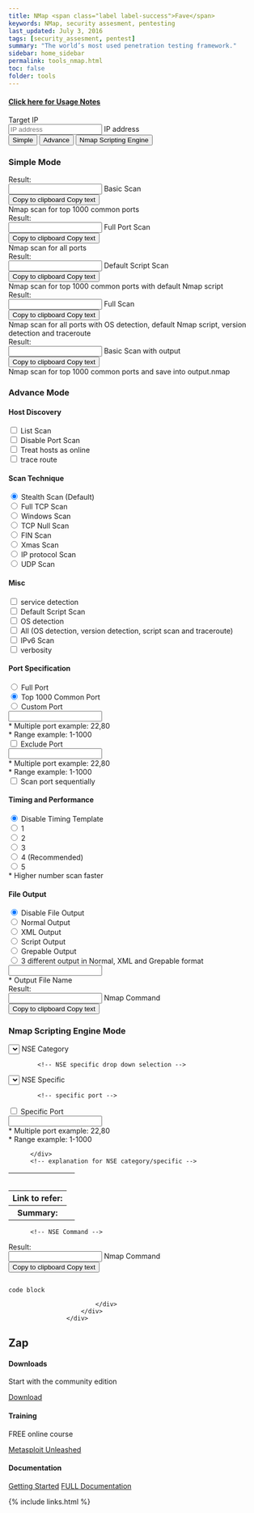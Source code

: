 ```yaml
---
title: NMap <span class="label label-success">Fave</span>
keywords: NMap, security assesment, pentesting
last_updated: July 3, 2016
tags: [security_assesment, pentest] 
summary: "The world’s most used penetration testing framework."
sidebar: home_sidebar
permalink: tools_nmap.html
toc: false
folder: tools
---
```




<div class="panel-group" id="accordion">
                    <div class="panel panel-default">
                        <div class="panel-heading">
                            <h4 class="panel-title">
                                <a class="noCrossRef accordion-toggle" data-toggle="collapse" data-parent="#accordion" href="#collapseOne">Click here for Usage Notes</a>
                            </h4>
                        </div>
                        <div id="collapseOne" class="panel-collapse collapse noCrossRef">
                            <div class="panel-body">

  <link rel="stylesheet" type="text/css" href="/pages/tools/nmap_builder.css" />
    <link rel="stylesheet" href="https://cdnjs.cloudflare.com/ajax/libs/font-awesome/6.4.0/css/all.min.css" integrity="sha512-iecdLmaskl7CVkqkXNQ/ZH/XLlvWZOJyj7Yy7tcenmpD1ypASozpmT/E0iPtmFIB46ZmdtAc9eNBvH0H/ZpiBw==" crossorigin="anonymous" referrerpolicy="no-referrer" />
  <script src="/pages/tools/nmap_builder.js"></script>

<!-- body -->
   <div class="body">
             <span class="input-group-text">Target IP</span>
          <div class="form-floating">
            <input type="text" class="form-control" id="IP" placeholder="IP address" />
            <label for="IP">IP address</label>
          </div>
      <!-- Tab links -->
      <div class="tab">
        <button class="tablinks" onclick="ChangeTab(event, 'Simple')" id="SimpleOpen"> Simple </button>
        <button class="tablinks" onclick="ChangeTab(event, 'Advance')"> Advance </button>
        <button class="tablinks" onclick="ChangeTab(event, 'NSE')"> Nmap Scripting Engine </button>
      </div>
      <!--Tab links end -->
      <!-- Simple Mode -->
      <div id="Simple" class="tabcontent">
        <h3>Simple Mode</h3>
        <div class="center">
          <!-- basic scan -->
          <div class="input-group">
            <span class="input-group-text">Result:</span>
            <div class="form-floating">
              <input type="text" class="form-control-plaintext" id="Basic-Scan" readonly />
              <label for="Basic-Scan">Basic Scan</label>
            </div>
            <!-- copy button -->
            <div class="comment">
              <button class="btn btn-outline-secondary light" type="button" id="Copy" data-id="Basic-Scan">
                <span class="commenttext">Copy to clipboard</span> Copy text </button>
            </div>
            <!-- copy button end -->
          </div>
          <div class="explanation">Nmap scan for top 1000 common ports</div>
          <!-- basic scan end -->
          <!-- full port scan -->
          <div class="input-group">
            <span class="input-group-text">Result:</span>
            <div class="form-floating">
              <input type="text" class="form-control-plaintext" id="Full-Port-Scan" readonly />
              <label for="Full-Port-Scan">Full Port Scan</label>
            </div>
            <!-- copy button -->
            <div class="comment">
              <button class="btn btn-outline-secondary light" type="button" id="Copy" data-id="Full-Port-Scan">
                <span class="commenttext">Copy to clipboard</span> Copy text </button>
            </div>
            <!-- copy button end -->
          </div>
          <div class="explanation">Nmap scan for all ports</div>
          <!-- full port scan end -->
          <!-- default script scan -->
          <div class="input-group">
            <span class="input-group-text">Result:</span>
            <div class="form-floating">
              <input type="text" class="form-control-plaintext" id="Default-Script-Scan" readonly />
              <label for="Default-Script-Scan">Default Script Scan</label>
            </div>
            <!-- copy button -->
            <div class="comment">
              <button class="btn btn-outline-secondary light" type="button" id="Copy" data-id="Default-Script-Scan">
                <span class="commenttext">Copy to clipboard</span> Copy text </button>
            </div>
            <!-- copy button end -->
          </div>
          <div class="explanation"> Nmap scan for top 1000 common ports with default Nmap script </div>
          <!-- default script scan end -->
          <!-- full scan -->
          <div class="input-group">
            <span class="input-group-text">Result:</span>
            <div class="form-floating">
              <input type="text" class="form-control-plaintext" id="Full-Scan" readonly />
              <label for="Full-Scan">Full Scan</label>
            </div>
            <!-- copy button -->
            <div class="comment">
              <button class="btn btn-outline-secondary light" type="button" id="Copy" data-id="Full-Scan">
                <span class="commenttext">Copy to clipboard</span> Copy text </button>
            </div>
            <!-- copy button end -->
          </div>
          <div class="explanation"> Nmap scan for all ports with OS detection, default Nmap script, version detection
            and traceroute </div>
          <!-- full scan end -->
          <!-- scan save output -->
          <div class="input-group">
            <span class="input-group-text">Result:</span>
            <div class="form-floating">
              <input type="text" class="form-control-plaintext" id="Scan-Save-Output" readonly />
              <label for="Scan-Save-Output">Basic Scan with output</label>
            </div>
            <!-- copy button -->
            <div class="comment">
              <button class="btn btn-outline-secondary light" type="button" id="Copy" data-id="Scan-Save-Output">
                <span class="commenttext">Copy to clipboard</span> Copy text </button>
            </div>
            <!-- copy button end -->
          </div>
          <div class="explanation"> Nmap scan for top 1000 common ports and save into output.nmap </div>
          <!-- scan save output end -->
        </div>
      </div>
      <!-- Simple Mode end -->
      <!-- Advance Mode -->
      <div id="Advance" class="tabcontent">
        <h3>Advance Mode</h3>
        <div class="center">
          <div class="container text-start">
            <div class="row">
              <!-- Host Discovery -->
              <div class="col">
                <h4>Host Discovery</h4>
                <div class="form-check form-switch">
                  <input class="form-check-input" type="checkbox" role="switch" id="Nmap-sL" />
                  <label class="form-check-label" for="Nmap-sL">List Scan</label>
                </div>
                <div class="form-check form-switch">
                  <input class="form-check-input" type="checkbox" role="switch" id="Nmap-sn" />
                  <label class="form-check-label" for="Nmap-sn">Disable Port Scan</label>
                </div>
                <div class="form-check form-switch">
                  <input class="form-check-input" type="checkbox" role="switch" id="Nmap-Pn" />
                  <label class="form-check-label" for="Nmap-Pn">Treat hosts as online</label>
                </div>
                <div class="form-check form-switch">
                  <input class="form-check-input" type="checkbox" role="switch" id="Nmap-traceroute" />
                  <label class="form-check-label" for="Nmap-traceroute">trace route</label>
                </div>
              </div>
              <!-- Host Discovery end -->
              <!-- Scan Technique -->
              <div class="col">
                <h4>Scan Technique</h4>
                <div class="form-check">
                  <input class="form-check-input" type="radio" name="Nmap-Scan" id="Nmap-sS" checked />
                  <label class="form-check-label" for="Nmap-sS">Stealth Scan (Default)</label>
                </div>
                <div class="form-check">
                  <input class="form-check-input" type="radio" name="Nmap-Scan" id="Nmap-sT" />
                  <label class="form-check-label" for="Nmap-sT">Full TCP Scan</label>
                </div>
                <div class="form-check">
                  <input class="form-check-input" type="radio" name="Nmap-Scan" id="Nmap-sW" />
                  <label class="form-check-label" for="Nmap-sW">Windows Scan</label>
                </div>
                <div class="form-check">
                  <input class="form-check-input" type="radio" name="Nmap-Scan" id="Nmap-sN" />
                  <label class="form-check-label" for="Nmap-sN">TCP Null Scan</label>
                </div>
                <div class="form-check">
                  <input class="form-check-input" type="radio" name="Nmap-Scan" id="Nmap-sF" />
                  <label class="form-check-label" for="Nmap-sF">FIN Scan</label>
                </div>
                <div class="form-check">
                  <input class="form-check-input" type="radio" name="Nmap-Scan" id="Nmap-sX" />
                  <label class="form-check-label" for="Nmap-sX">Xmas Scan</label>
                </div>
                <div class="form-check">
                  <input class="form-check-input" type="radio" name="Nmap-Scan" id="Nmap-sO" />
                  <label class="form-check-label" for="Nmap-sO">IP protocol Scan</label>
                </div>
                <div class="form-check ">
                  <input class="form-check-input" type="radio" name="Nmap-Scan" id="Nmap-sU" />
                  <label class="form-check-label" for="Nmap-sU">UDP Scan</label>
                </div>
              </div>
              <!-- Scan Techinque end -->
              <!-- Misc -->
              <div class="col">
                <h4>Misc</h4>
                <div class="form-check form-switch">
                  <input class="form-check-input" type="checkbox" role="switch" id="Nmap-sV" />
                  <label class="form-check-label" for="Nmap-sV">service detection</label>
                </div>
                <div class="form-check form-switch">
                  <input class="form-check-input" type="checkbox" role="switch" id="Nmap-sC" />
                  <label class="form-check-label" for="Nmap-sC">Default Script Scan</label>
                </div>
                <div class="form-check form-switch">
                  <input class="form-check-input" type="checkbox" role="switch" id="Nmap-O" />
                  <label class="form-check-label" for="Nmap-O">OS detection</label>
                </div>
                <div class="form-check form-switch">
                  <input class="form-check-input" type="checkbox" role="switch" id="Nmap-A" />
                  <label class="form-check-label" for="Nmap-A">All (OS detection, version detection, script scan and
                    traceroute)</label>
                </div>
                <div class="form-check form-switch">
                  <input class="form-check-input" type="checkbox" role="switch" id="Nmap-6" />
                  <label class="form-check-label" for="Nmap-6">IPv6 Scan</label>
                </div>
                <div class="form-check form-switch">
                  <input class="form-check-input" type="checkbox" role="switch" id="Nmap-v" />
                  <label class="form-check-label" for="Nmap-v">verbosity</label>
                </div>
              </div>
              <!-- Misc end -->
            </div>
            <div class="row">
              <!-- Port Specification -->
              <div class="col">
                <h4>Port Specification</h4>
                <div class="form-check">
                  <input class="form-check-input" type="radio" name="Nmap-Port" id="Nmap-Full-Port" />
                  <label class="form-check-label" for="Nmap-Full-Port"> Full Port </label>
                </div>
                <div class="form-check">
                  <input class="form-check-input" type="radio" name="Nmap-Port" id="Nmap-1000-Port" checked />
                  <label class="form-check-label" for="Nmap-1000-Port"> Top 1000 Common Port </label>
                </div>
                <div class="form-check">
                  <input class="form-check-input" type="radio" name="Nmap-Port" id="Nmap-Custom-Port" />
                  <label class="form-check-label" for="Nmap-Custom-Port"> Custom Port </label>
                </div>
                <input class="form-control" id="Port-Number" type="text" />
                <div class="explanation"> * Multiple port example: 22,80 <br /> * Range example: 1-1000 </div>
                <div class="form-check form-switch">
                  <input class="form-check-input" type="checkbox" role="switch" id="Nmap-Exclude-Port" />
                  <label class="form-check-label" for="Nmap-Exclude-Port">Exclude Port</label>
                </div>
                <input class="form-control" id="Exclude-Port-Number" type="text" />
                <div class="explanation"> * Multiple port example: 22,80 <br /> * Range example: 1-1000 </div>
                <div class="form-check form-switch">
                  <input class="form-check-input" type="checkbox" role="switch" id="Nmap-Scan-Sequence" />
                  <label class="form-check-label" for="Nmap-Scan-Sequence">Scan port sequentially</label>
                </div>
              </div>
              <!-- Port Sepcification end -->
              <!-- Timing and Performance -->
              <div class="col">
                <h4>Timing and Performance</h4>
                <div class="form-check">
                  <input class="form-check-input" type="radio" name="Nmap-Timing" id="Nmap-T0" checked />
                  <label class="form-check-label" for="Nmap-T0"> Disable Timing Template </label>
                </div>
                <div class="form-check">
                  <input class="form-check-input" type="radio" name="Nmap-Timing" id="Nmap-T1" />
                  <label class="form-check-label" for="Nmap-T1"> 1 </label>
                </div>
                <div class="form-check">
                  <input class="form-check-input" type="radio" name="Nmap-Timing" id="Nmap-T2" />
                  <label class="form-check-label" for="Nmap-T2"> 2 </label>
                </div>
                <div class="form-check">
                  <input class="form-check-input" type="radio" name="Nmap-Timing" id="Nmap-T3" />
                  <label class="form-check-label" for="Nmap-T3"> 3 </label>
                </div>
                <div class="form-check">
                  <input class="form-check-input" type="radio" name="Nmap-Timing" id="Nmap-T4" />
                  <label class="form-check-label" for="Nmap-T4"> 4 (Recommended)</label>
                </div>
                <div class="form-check">
                  <input class="form-check-input" type="radio" name="Nmap-Timing" id="Nmap-T5" />
                  <label class="form-check-label" for="Nmap-T5"> 5 </label>
                </div>
                <div class="explanation">* Higher number scan faster</div>
              </div>
              <!-- Timing and Performance end -->
              <!-- File Output -->
              <div class="col">
                <h4>File Output</h4>
                <div class="form-check">
                  <input class="form-check-input" type="radio" name="Nmap-Output" id="Nmap-DOutput" checked />
                  <label class="form-check-label" for="Nmap-DOutput"> Disable File Output </label>
                </div>
                <div class="form-check">
                  <input class="form-check-input" type="radio" name="Nmap-Output" id="Nmap-oN" />
                  <label class="form-check-label" for="Nmap-oN"> Normal Output </label>
                </div>
                <div class="form-check">
                  <input class="form-check-input" type="radio" name="Nmap-Output" id="Nmap-oX" />
                  <label class="form-check-label" for="Nmap-oX"> XML Output </label>
                </div>
                <div class="form-check">
                  <input class="form-check-input" type="radio" name="Nmap-Output" id="Nmap-oS" />
                  <label class="form-check-label" for="Nmap-oS"> Script Output </label>
                </div>
                <div class="form-check">
                  <input class="form-check-input" type="radio" name="Nmap-Output" id="Nmap-oG" />
                  <label class="form-check-label" for="Nmap-oG"> Grepable Output</label>
                </div>
                <div class="form-check">
                  <input class="form-check-input" type="radio" name="Nmap-Output" id="Nmap-oA" />
                  <label class="form-check-label" for="Nmap-oA"> 3 different output in Normal, XML and Grepable
                    format</label>
                </div>
                <input class="form-control" id="Output-Name" type="text" />
                <div class="explanation">* Output File Name</div>
              </div>
              <!-- File Output end -->
            </div>
          </div>
          <!-- Advance Nmap Command -->
          <div class="input-group">
            <span class="input-group-text">Result:</span>
            <div class="form-floating">
              <input type="text" class="form-control-plaintext" id="Advance-Nmap" readonly />
              <label for="Advance-Nmap">Nmap Command</label>
            </div>
            <!-- copy button -->
            <div class="comment">
              <button class="btn btn-outline-secondary light" type="button" id="Copy" data-id="Advance-Nmap">
                <span class="commenttext">Copy to clipboard</span> Copy text </button>
            </div>
            <!-- copy button end -->
          </div>
          <!-- Advance Nmap Command end -->
        </div>
      </div>

<!-- Advance Mode end -->
  <!-- NSE Mode -->
   <div id="NSE" class="tabcontent">
        <h3>Nmap Scripting Engine Mode</h3>
        <div class="center">
          <div class="text-start">
            <!-- NSE category drop down selection -->
            <div class="form-floating">
              <select class="form-select" id="NSE-Category">
              </select>
              <label for="NSE-Category">NSE Category</label>
            </div>
            <!-- NSE category drop down selection end -->

            <!-- NSE specific drop down selection -->
   <div class="form-floating">
              <select class="form-select" id="NSE-Specific">
              </select>
              <label for="NSE-Specific">NSE Specific</label>
            </div>
            <!-- NSE specific drop down selection end -->

            <!-- specific port -->
   <div class="form-check form-switch">
              <input class="form-check-input" type="checkbox" role="switch" id="NSE-Port" />
              <label class="form-check-label" for="NSE-Port">Specific Port</label>
            </div>
            <input class="form-control " id="NSE-Port-Number" type="text" />
            <div class="explanation"> * Multiple port example: 22,80 <br /> * Range example: 1-1000 </div>
            <!-- specific port end -->

          </div>
          <!-- explanation for NSE category/specific -->
   <div class="summary">
            <table class="table table-hover">
              <tr>
                <th colspan="2">
                  <h3 id="NSE-Header"></h3>
                </th>
              </tr>
              <tr>
                <th>Link to refer: </th>
                <td>
                  <p id="NSE-Link"></p>
                </td>
              </tr>
              <tr>
                <th>Summary: </th>
                <td>
                  <p id="NSE-Summary"></p>
                </td>
              </tr>
            </table>
          </div>
          <!-- explanation for NSE category/specific end -->

          <!-- NSE Command -->
   <div class="input-group">
            <span class="input-group-text">Result:</span>
            <div class="form-floating">
              <input type="text" class="form-control-plaintext" id="NSE-Nmap" readonly />
              <label for="NSE-Nmap">Nmap Command</label>

   </div>
            <!-- copy button -->
            <div class="comment">
              <button class="btn btn-outline-secondary light" type="button" id="Copy" data-id="NSE-Nmap">
                <span class="commenttext">Copy to clipboard</span> Copy text </button>
            </div>
            <!-- copy button end -->
          </div>
          <!-- NSE Command end -->


   </div>
      </div>
      <!-- NSE Mode end -->
    </div>





<div class="language-html highlighter-rouge"><div class="highlight"><pre class="highlight"><code>
code block
</code></pre></div></div>


                            </div>
                        </div>
                    </div>
</div>
<!-- /.panel-group -->


<div class="row">
         <div class="col-lg-12">
             <h2 class="page-header">Zap</h2>
         </div>
         <div class="col-md-3 col-sm-6">
             <div class="panel panel-default text-center">
                 <div class="panel-heading">
                     <span class="fa-stack fa-5x">
                           <i class="fa fa-circle fa-stack-2x text-primary"></i>
                           <i class="fa fa-download fa-stack-1x fa-inverse"></i>
                     </span>
                 </div>
                 <div class="panel-body">
                     <h4>Downloads</h4>
                     <p>Start with the community edition</p>
                     <a href="https://docs.metasploit.com/docs/using-metasploit/getting-started/nightly-installers.html" class="btn btn-primary">Download</a>
                 </div>
             </div>
         </div>
         <div class="col-md-3 col-sm-6">
             <div class="panel panel-default text-center">
                 <div class="panel-heading">
                     <span class="fa-stack fa-5x">
                           <i class="fa fa-circle fa-stack-2x text-primary"></i>
                           <i class="fa fa-graduation-cap fa-stack-1x fa-inverse"></i>
                     </span>
                 </div>
                 <div class="panel-body">
                     <h4>Training</h4>
                     <p>FREE online course</p>
                     <a href="https://www.offsec.com/metasploit-unleashed/" class="btn btn-primary">Metasploit Unleashed</a>
                 </div>
             </div>
         </div>
         <div class="col-md-3 col-sm-6">
             <div class="panel panel-default text-center">
                 <div class="panel-heading">
                     <span class="fa-stack fa-5x">
                           <i class="fa fa-circle fa-stack-2x text-primary"></i>
                           <i class="fa fa-book fa-stack-1x fa-inverse"></i>
                     </span>
                 </div>
                 <div class="panel-body">
                     <h4>Documentation</h4>
                     <p></p>
                     <a href="https://docs.metasploit.com/docs/using-metasploit/getting-started/" class="btn btn-primary">Getting Started</a>
                     <a href="https://docs.metasploit.com/" class="btn btn-primary">FULL Documentation</a>
                 </div>
             </div>
         </div>
</div>



{% include links.html %}

